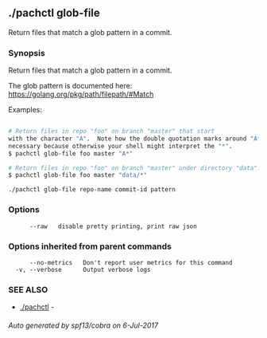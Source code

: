 ## ./pachctl glob-file

Return files that match a glob pattern in a commit.

### Synopsis


Return files that match a glob pattern in a commit.

The glob pattern is documented here: https://golang.org/pkg/path/filepath/#Match

Examples:

```sh

# Return files in repo "foo" on branch "master" that start
with the character "A".  Note how the double quotation marks around "A*" are
necessary because otherwise your shell might interpret the "*".
$ pachctl glob-file foo master "A*"

# Return files in repo "foo" on branch "master" under directory "data".
$ pachctl glob-file foo master "data/*"

```

```
./pachctl glob-file repo-name commit-id pattern
```

### Options

```
      --raw   disable pretty printing, print raw json
```

### Options inherited from parent commands

```
      --no-metrics   Don't report user metrics for this command
  -v, --verbose      Output verbose logs
```

### SEE ALSO
* [./pachctl](./pachctl.md)	 - 

###### Auto generated by spf13/cobra on 6-Jul-2017
